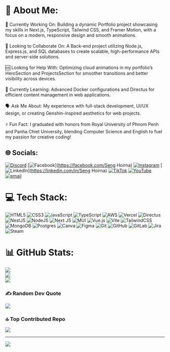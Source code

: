 # 💫 About Me:
🌌 Currently Working On: Building a dynamic Portfolio project showcasing my skills in Next.js, TypeScript, Tailwind CSS, and Framer Motion, with a focus on a modern, responsive design and smooth animations.<br><br>👥 Looking to Collaborate On: A Back-end project utilizing Node.js, Express.js, and SQL databases to create scalable, high-performance APIs and server-side solutions.<br><br>🆘 Looking for Help With: Optimizing cloud animations in my portfolio’s HeroSection and ProjectsSection for smoother transitions and better visibility across devices.<br><br>🌱 Currently Learning: Advanced Docker configurations and Directus for efficient content management in web applications.<br><br>🗣️ Ask Me About: My experience with full-stack development, UI/UX design, or creating Genshin-inspired aesthetics for web projects.<br><br>⚡ Fun Fact: I graduated with honors from Royal University of Phnom Penh and Panha Chiet University, blending Computer Science and English to fuel my passion for creative coding!


## 🌐 Socials:
[![Discord](https://img.shields.io/badge/Discord-%237289DA.svg?logo=discord&logoColor=white)](https://discord.gg/https://discord.gg/VJEJt8yNm4https://discord.gg/VJEJt8yNm4) [![Facebook](https://img.shields.io/badge/Facebook-%231877F2.svg?logo=Facebook&logoColor=white)](https://facebook.com/Seng Hoirna) [![Instagram](https://img.shields.io/badge/Instagram-%23E4405F.svg?logo=Instagram&logoColor=white)](https://instagram.com/hoirna_) [![LinkedIn](https://img.shields.io/badge/LinkedIn-%230077B5.svg?logo=linkedin&logoColor=white)](https://linkedin.com/in/Seng Hoirna) [![TikTok](https://img.shields.io/badge/TikTok-%23000000.svg?logo=TikTok&logoColor=white)](https://tiktok.com/@@moononlyonee) [![YouTube](https://img.shields.io/badge/YouTube-%23FF0000.svg?logo=YouTube&logoColor=white)](https://youtube.com/@@MOON-Dejavuu) [![email](https://img.shields.io/badge/Email-D14836?logo=gmail&logoColor=white)](mailto:mrrhorna168@gmail.com) 

# 💻 Tech Stack:
![HTML5](https://img.shields.io/badge/html5-%23E34F26.svg?style=for-the-badge&logo=html5&logoColor=white) ![CSS3](https://img.shields.io/badge/css3-%231572B6.svg?style=for-the-badge&logo=css3&logoColor=white) ![JavaScript](https://img.shields.io/badge/javascript-%23323330.svg?style=for-the-badge&logo=javascript&logoColor=%23F7DF1E) ![TypeScript](https://img.shields.io/badge/typescript-%23007ACC.svg?style=for-the-badge&logo=typescript&logoColor=white) ![AWS](https://img.shields.io/badge/AWS-%23FF9900.svg?style=for-the-badge&logo=amazon-aws&logoColor=white) ![Vercel](https://img.shields.io/badge/vercel-%23000000.svg?style=for-the-badge&logo=vercel&logoColor=white) ![Directus](https://img.shields.io/badge/directus-%2364f.svg?style=for-the-badge&logo=directus&logoColor=white) ![NestJS](https://img.shields.io/badge/nestjs-%23E0234E.svg?style=for-the-badge&logo=nestjs&logoColor=white) ![NodeJS](https://img.shields.io/badge/node.js-6DA55F?style=for-the-badge&logo=node.js&logoColor=white) ![Next JS](https://img.shields.io/badge/Next-black?style=for-the-badge&logo=next.js&logoColor=white) ![MUI](https://img.shields.io/badge/MUI-%230081CB.svg?style=for-the-badge&logo=mui&logoColor=white) ![Vue.js](https://img.shields.io/badge/vue.js-%2335495e.svg?style=for-the-badge&logo=vuedotjs&logoColor=%234FC08D) ![Vite](https://img.shields.io/badge/vite-%23646CFF.svg?style=for-the-badge&logo=vite&logoColor=white) ![TailwindCSS](https://img.shields.io/badge/tailwindcss-%2338B2AC.svg?style=for-the-badge&logo=tailwind-css&logoColor=white) ![MongoDB](https://img.shields.io/badge/MongoDB-%234ea94b.svg?style=for-the-badge&logo=mongodb&logoColor=white) ![Postgres](https://img.shields.io/badge/postgres-%23316192.svg?style=for-the-badge&logo=postgresql&logoColor=white) ![Canva](https://img.shields.io/badge/Canva-%2300C4CC.svg?style=for-the-badge&logo=Canva&logoColor=white) ![Figma](https://img.shields.io/badge/figma-%23F24E1E.svg?style=for-the-badge&logo=figma&logoColor=white) ![Git](https://img.shields.io/badge/git-%23F05033.svg?style=for-the-badge&logo=git&logoColor=white) ![GitHub](https://img.shields.io/badge/github-%23121011.svg?style=for-the-badge&logo=github&logoColor=white) ![GitLab](https://img.shields.io/badge/gitlab-%23181717.svg?style=for-the-badge&logo=gitlab&logoColor=white) ![Jira](https://img.shields.io/badge/jira-%230A0FFF.svg?style=for-the-badge&logo=jira&logoColor=white) ![Steam](https://img.shields.io/badge/steam-%23000000.svg?style=for-the-badge&logo=steam&logoColor=white)
# 📊 GitHub Stats:
![](https://github-readme-stats.vercel.app/api?username=hoirna&theme=dark&hide_border=false&include_all_commits=true&count_private=true)<br/>
![](https://nirzak-streak-stats.vercel.app/?user=hoirna&theme=dark&hide_border=false)<br/>
![](https://github-readme-stats.vercel.app/api/top-langs/?username=hoirna&theme=dark&hide_border=false&include_all_commits=true&count_private=true&layout=compact)

### ✍️ Random Dev Quote
![](https://quotes-github-readme.vercel.app/api?type=horizontal&theme=radical)

### 🔝 Top Contributed Repo
![](https://github-contributor-stats.vercel.app/api?username=hoirna&limit=5&theme=dark&combine_all_yearly_contributions=true)

---
[![](https://visitcount.itsvg.in/api?id=hoirna&icon=2&color=0)](https://visitcount.itsvg.in)

<!-- Proudly created with GPRM ( https://gprm.itsvg.in ) -->

